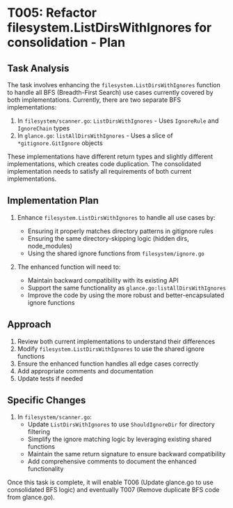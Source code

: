 # T005: Refactor filesystem.ListDirsWithIgnores for consolidation - Plan

## Task Analysis
The task involves enhancing the `filesystem.ListDirsWithIgnores` function to handle all BFS (Breadth-First Search) use cases currently covered by both implementations. Currently, there are two separate BFS implementations:

1. In `filesystem/scanner.go`: `ListDirsWithIgnores` - Uses `IgnoreRule` and `IgnoreChain` types
2. In `glance.go`: `listAllDirsWithIgnores` - Uses a slice of `*gitignore.GitIgnore` objects

These implementations have different return types and slightly different implementations, which creates code duplication. The consolidated implementation needs to satisfy all requirements of both current implementations.

## Implementation Plan

1. Enhance `filesystem.ListDirsWithIgnores` to handle all use cases by:
   - Ensuring it properly matches directory patterns in gitignore rules
   - Ensuring the same directory-skipping logic (hidden dirs, node_modules)
   - Using the shared ignore functions from `filesystem/ignore.go`

2. The enhanced function will need to:
   - Maintain backward compatibility with its existing API
   - Support the same functionality as `glance.go:listAllDirsWithIgnores`
   - Improve the code by using the more robust and better-encapsulated ignore functions

## Approach
1. Review both current implementations to understand their differences
2. Modify `filesystem.ListDirsWithIgnores` to use the shared ignore functions
3. Ensure the enhanced function handles all edge cases correctly
4. Add appropriate comments and documentation
5. Update tests if needed

## Specific Changes

1. In `filesystem/scanner.go`:
   - Update `ListDirsWithIgnores` to use `ShouldIgnoreDir` for directory filtering
   - Simplify the ignore matching logic by leveraging existing shared functions
   - Maintain the same return signature to ensure backward compatibility
   - Add comprehensive comments to document the enhanced functionality

Once this task is complete, it will enable T006 (Update glance.go to use consolidated BFS logic) and eventually T007 (Remove duplicate BFS code from glance.go).
